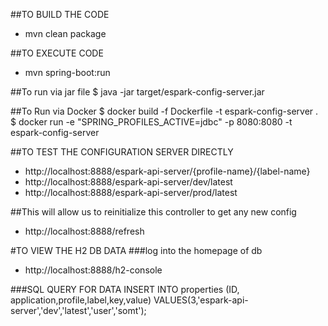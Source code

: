 
##TO BUILD THE CODE 
* mvn clean package

##TO EXECUTE CODE 
* mvn spring-boot:run

##To run via jar file
$ java -jar target/espark-config-server.jar

##To Run via Docker
$ docker build -f Dockerfile -t espark-config-server .
$ docker run -e "SPRING_PROFILES_ACTIVE=jdbc" -p 8080:8080 -t espark-config-server

##TO TEST THE CONFIGURATION SERVER DIRECTLY
* http://localhost:8888/espark-api-server/{profile-name}/{label-name}
* http://localhost:8888/espark-api-server/dev/latest
* http://localhost:8888/espark-api-server/prod/latest


##This will allow us to reinitialize this controller to get any new config
* http://localhost:8888/refresh 

#TO VIEW THE H2 DB DATA
###log into the homepage of db
* http://localhost:8888/h2-console

###SQL QUERY FOR DATA
INSERT INTO properties (ID, application,profile,label,key,value) VALUES(3,'espark-api-server','dev','latest','user','somt');